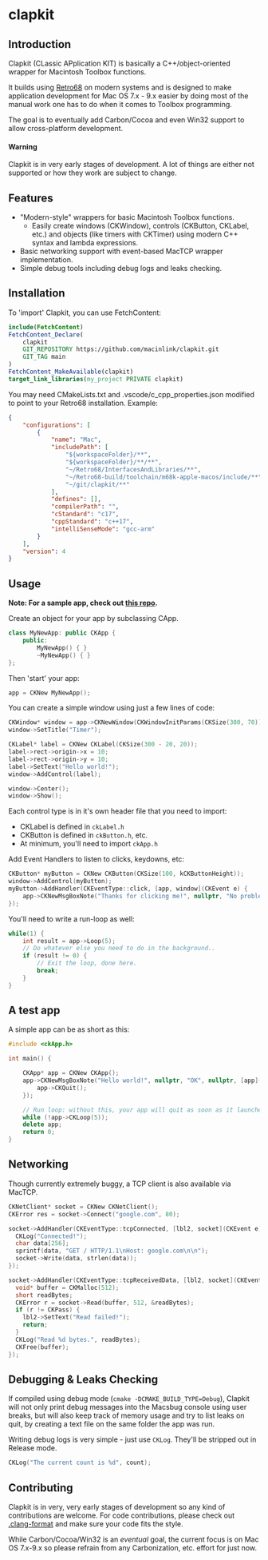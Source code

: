 # clapkit

## Introduction

Clapkit (CLassic APplication KIT) is basically a C++/object-oriented wrapper for Macintosh Toolbox functions. 

It builds using [Retro68](https://github.com/autc04/Retro68) on modern systems and is designed to make application development for Mac OS 7.x - 9.x easier by doing most of the manual work one has to do when it comes to Toolbox programming.

The goal is to eventually add Carbon/Cocoa and even Win32 support to allow cross-platform development.

#### Warning
Clapkit is in very early stages of development. A lot of things are either not supported or how they work are subject to change. 

## Features

* "Modern-style" wrappers for basic Macintosh Toolbox functions.
  * Easily create windows (CKWindow), controls (CKButton, CKLabel, etc.) and objects (like timers with CKTimer) using modern C++ syntax and lambda expressions.
* Basic networking support with event-based MacTCP wrapper implementation.
* Simple debug tools including debug logs and leaks checking.

## Installation

To 'import' Clapkit, you can use FetchContent:

```CMake
include(FetchContent)
FetchContent_Declare(
    clapkit
    GIT_REPOSITORY https://github.com/macinlink/clapkit.git
    GIT_TAG main
)
FetchContent_MakeAvailable(clapkit)
target_link_libraries(my_project PRIVATE clapkit)
```

You may need CMakeLists.txt and .vscode/c_cpp_properties.json modified to point to your Retro68 installation. Example:

```JSON
{
    "configurations": [
        {
            "name": "Mac",
            "includePath": [
                "${workspaceFolder}/**",
                "${workspaceFolder}/**/**",
                "~/Retro68/InterfacesAndLibraries/**",
                "~/Retro68-build/toolchain/m68k-apple-macos/include/**",
                "~/git/clapkit/**"
            ],
            "defines": [],
            "compilerPath": "",
            "cStandard": "c17",
            "cppStandard": "c++17",
            "intelliSenseMode": "gcc-arm"
        }
    ],
    "version": 4
}
```

## Usage

**Note: For a sample app, check out [this repo](https://github.com/macinlink/clapkit-test).**

Create an object for your app by subclassing CApp.

```C++
class MyNewApp: public CKApp {
    public:
        MyNewApp() { }
        ~MyNewApp() { }
};
```

Then 'start' your app:

```C++
app = CKNew MyNewApp();
```

You can create a simple window using just a few lines of code:

```C++
CKWindow* window = app->CKNewWindow(CKWindowInitParams(CKSize(300, 70)));
window->SetTitle("Timer");

CKLabel* label = CKNew CKLabel(CKSize(300 - 20, 20));
label->rect->origin->x = 10;
label->rect->origin->y = 10;
label->SetText("Hello world!");
window->AddControl(label);

window->Center();
window->Show();
```

Each control type is in it's own header file that you need to import:

- CKLabel is defined in `ckLabel.h`
- CKButton is defined in `ckButton.h`, etc.
- At minimum, you'll need to import `ckApp.h`

Add Event Handlers to listen to clicks, keydowns, etc:

```C++
CKButton* myButton = CKNew CKButton(CKSize(100, kCKButtonHeight));
window->AddControl(myButton);
myButton->AddHandler(CKEventType::click, [app, window](CKEvent e) {
    app->CKNewMsgBoxNote("Thanks for clicking me!", nullptr, "No problem!");
});
```

You'll need to write a run-loop as well:

```C++
while(1) {
    int result = app->Loop(5);
    // Do whatever else you need to do in the background..
    if (result != 0) {
        // Exit the loop, done here.
        break;
    }
}
```

## A test app

A simple app can be as short as this:

```C++
#include <ckApp.h>

int main() {

	CKApp* app = CKNew CKApp();
	app->CKNewMsgBoxNote("Hello world!", nullptr, "OK", nullptr, [app](int button) {
		app->CKQuit();
	});

	// Run loop: without this, your app will quit as soon as it launches.
	while (!app->CKLoop(5));
	delete app;
	return 0;
}
```

## Networking

Though currently extremely buggy, a TCP client is also available via MacTCP.

```C++
CKNetClient* socket = CKNew CKNetClient();
CKError res = socket->Connect("google.com", 80);

socket->AddHandler(CKEventType::tcpConnected, [lbl2, socket](CKEvent e) {
  CKLog("Connected!");
  char data[256];
  sprintf(data, "GET / HTTP/1.1\nHost: google.com\n\n");
  socket->Write(data, strlen(data));
});

socket->AddHandler(CKEventType::tcpReceivedData, [lbl2, socket](CKEvent e) {
  void* buffer = CKMalloc(512);
  short readBytes;
  CKError r = socket->Read(buffer, 512, &readBytes);
  if (r != CKPass) {
  	lbl2->SetText("Read failed!");
  	return;
  }
  CKLog("Read %d bytes.", readBytes);
  CKFree(buffer);
});
```

## Debugging & Leaks Checking

If compiled using debug mode (`cmake -DCMAKE_BUILD_TYPE=Debug`), Clapkit will not only print debug messages into the Macsbug console using user breaks, but will also keep track of memory usage and try to list leaks on quit, by creating a text file on the same folder the app was run.

Writing debug logs is very simple - just use `CKLog`. They'll be stripped out in Release mode.

```C++
CKLog("The current count is %d", count);
```

## Contributing

Clapkit is in very, very early stages of development so any kind of contributions are welcome. For code contributions, please check out [.clang-format](https://github.com/macinlink/clapkit/blob/main/.clang-format) and make sure your code fits the style.

While Carbon/Cocoa/Win32 is an _eventual_ goal, the current focus is on Mac OS 7.x-9.x so please refrain from any Carbonization, etc. effort for just now.
